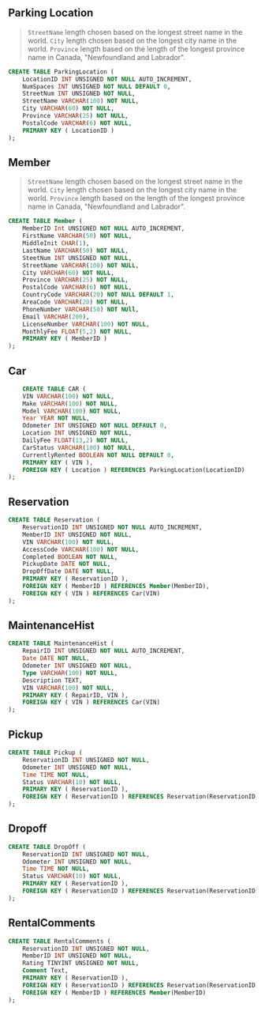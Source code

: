## Parking Location

> `StreetName` length chosen based on the longest street name in the world. `City` length chosen based on the longest city name in the world. `Province` length based on the length of the longest province name in Canada, "Newfoundland and Labrador".

```sql
CREATE TABLE ParkingLocation (
    LocationID INT UNSIGNED NOT NULL AUTO_INCREMENT,
    NumSpaces INT UNSIGNED NOT NULL DEFAULT 0,
    StreetNum INT UNSIGNED NOT NULL,
    StreetName VARCHAR(100) NOT NULL,
    City VARCHAR(60) NOT NULL,
    Province VARCHAR(25) NOT NULL,
    PostalCode VARCHAR(6) NOT NULL,
    PRIMARY KEY ( LocationID )
);
```

## Member

> `StreetName` length chosen based on the longest street name in the world. `City` length chosen based on the longest city name in the world. `Province` length based on the length of the longest province name in Canada, "Newfoundland and Labrador".

```sql
CREATE TABLE Member (
    MemberID Int UNSIGNED NOT NULL AUTO_INCREMENT,
    FirstName VARCHAR(50) NOT NULL,
    MiddleInit CHAR(1),
    LastName VARCHAR(50) NOT NULL,
    SteetNum INT UNSIGNED NOT NULL,
    StreetName VARCHAR(100) NOT NULL,
    City VARCHAR(60) NOT NULL,
    Province VARCHAR(25) NOT NULL,
    PostalCode VARCHAR(6) NOT NULL,
    CountryCode VARCHAR(20) NOT NULL DEFAULT 1,
    AreaCode VARCHAR(20) NOT NULL,
    PhoneNumber VARCHAR(50) NOT NUll,
    Email VARCHAR(200),
    LicenseNumber VARCHAR(100) NOT NULL,
    MonthlyFee FLOAT(5,2) NOT NULL,
    PRIMARY KEY ( MemberID )
);
```

## Car

```sql
    CREATE TABLE CAR (
    VIN VARCHAR(100) NOT NULL,
    Make VARCHAR(100) NOT NULL,
    Model VARCHAR(100) NOT NULL,
    Year YEAR NOT NULL,
    Odometer INT UNSIGNED NOT NULL DEFAULT 0,
    Location INT UNSIGNED NOT NULL,
    DailyFee FLOAT(13,2) NOT NULL,
    CarStatus VARCHAR(100) NOT NULL,
    CurrentlyRented BOOLEAN NOT NULL DEFAULT 0,
    PRIMARY KEY ( VIN ),
    FOREIGN KEY ( Location ) REFERENCES ParkingLocation(LocationID)
);
```

## Reservation

```sql
CREATE TABLE Reservation (
    ReservationID INT UNSIGNED NOT NULL AUTO_INCREMENT,
    MemberID INT UNSIGNED NOT NULL,
    VIN VARCHAR(100) NOT NULL,
    AccessCode VARCHAR(100) NOT NULL,
    Completed BOOLEAN NOT NULL,
    PickupDate DATE NOT NULL,
    DropOffDate DATE NOT NULL,
    PRIMARY KEY ( ReservationID ),
    FOREIGN KEY ( MemberID ) REFERENCES Member(MemberID),
    FOREIGN KEY ( VIN ) REFERENCES Car(VIN)
);
```

## MaintenanceHist

```sql
CREATE TABLE MaintenanceHist (
    RepairID INT UNSIGNED NOT NULL AUTO_INCREMENT,
    Date DATE NOT NULL,
    Odometer INT UNSIGNED NOT NULL,
    Type VARCHAR(100) NOT NULL,
    Description TEXT,
    VIN VARCHAR(100) NOT NULL,
    PRIMARY KEY ( RepairID, VIN ),
    FOREIGN KEY ( VIN ) REFERENCES Car(VIN)
);
```

## Pickup
```sql
CREATE TABLE Pickup (
    ReservationID INT UNSIGNED NOT NULL,
    Odometer INT UNSIGNED NOT NULL,
    Time TIME NOT NULL,
    Status VARCHAR(10) NOT NULL,
    PRIMARY KEY ( ReservationID ),
    FOREIGN KEY ( ReservationID ) REFERENCES Reservation(ReservationID)
);
```

## Dropoff
```sql
CREATE TABLE DropOff (
    ReservationID INT UNSIGNED NOT NULL,
    Odometer INT UNSIGNED NOT NULL,
    Time TIME NOT NULL,
    Status VARCHAR(10) NOT NULL,
    PRIMARY KEY ( ReservationID ),
    FOREIGN KEY ( ReservationID ) REFERENCES Reservation(ReservationID)
);
```

## RentalComments

```sql
CREATE TABLE RentalComments (
    ReservationID INT UNSIGNED NOT NULL,
    MemberID INT UNSIGNED NOT NULL,
    Rating TINYINT UNSIGNED NOT NULL,
    Comment Text,
    PRIMARY KEY ( ReservationID ),
    FOREIGN KEY ( ReservationID ) REFERENCES Reservation(ReservationID),
    FOREIGN KEY ( MemberID ) REFERENCES Member(MemberID)
);
```


